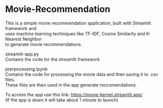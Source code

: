 # Movie-Recommendation
This is a simple movie recommendation application, built with Streamlit framework and<br> uses machine learning techniques like TF-IDF, Cosine Similarity and K-Nearest Neighbor<br>to generate movie recommendations. 

streamlit-app.py<br> 
Contains the code for the streamlit framework

prerpocessing.ipynb<br>
Contains the code for processing the movie data and then saving it to .csv files.<br> 
These files are then used in the app generate reccomendations. 

To access the app use this link: https://movie-kernel.streamlit.app/<br>
(If the app is down it will take about 1 minute to launch)
